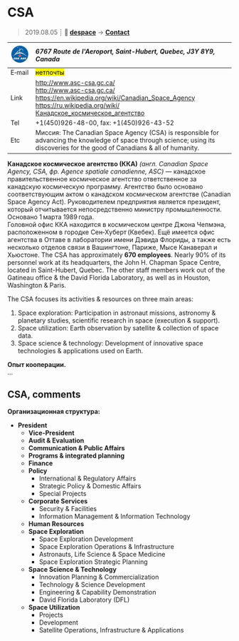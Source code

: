 # CSA
> 2019.08.05 ┊ **🚀 [despace](index.md)** → **[Contact](contact.md)**

|[![](f/contact/c/csa_logo1_thumb.jpg)](f/contact/c/csa_logo1.png)|*6767 Route de l'Aeroport, Saint-Hubert, Quebec, J3Y 8Y9, Canada*|
|:--|:--|
|E‑mail| <mark>нетпочты</mark> |
|Link| <http://www.asc-csa.gc.ca/><br> <http://www.asc-csa.gc.ca/><br> <https://en.wikipedia.org/wiki/Canadian_Space_Agency><br> <https://ru.wikipedia.org/wiki/Канадское_космическое_агентство> |
|Tel| +1(450)926-48-00, fax: +1(450)926-43-52 |
|Etc| Миссия: The Canadian Space Agency (CSA) is responsible for advancing the knowledge of space through science; using its discoveries for the good of Canadians & all of humanity. |

**Канадское космическое агентство (ККА)** *(англ. Canadian Space Agency, CSA, фр. Agence spatiale canadienne, ASC)* — канадское правительственное космическое агентство ответственное за канадскую космическую программу. Агентство было основано соответствующим актом о канадском космическом агентстве (Canadian Space Agency Act). Руководителем предприятия является президент, который отчитывается непосредственно министру промышленности. Основано 1 марта 1989 года.  
Головной офис ККА находится в космическом центре Джона Чепмэна, расположенном в городке Сен‑Хуберт (Квебек). Ещё имеется офис агентства в Оттаве в лаборатории имени Дэвида Флориды, а также есть несколько отделов связи в Вашингтоне, Париже, Мысе Канаверал и Хьюстоне. The CSA has approximately **670 employees**. Nearly 90% of its personnel work at its headquarters, the John H. Chapman Space Centre, located in Saint-Hubert, Quebec. The other staff members work out of the Gatineau office & the David Florida Laboratory, as well as in Houston, Washington & Paris.  

The CSA focuses its activities & resources on three main areas:

   1. Space exploration: Participation in astronaut missions, astronomy & planetary studies, scientific research in space (execution & support).
   1. Space utilization: Earth observation by satellite & collection of space data.
   1. Space science & technology: Development of innovative space technologies & applications used on Earth.



**Опыт кооперации.**  
…

<p style="page-break-after:always"> </p>

## CSA, comments

**Организационная структура:**

   - **President**
      - **Vice-President**
      - **Audit & Evaluation**
      - **Communication & Public Affairs**
      - **Programs & integrated planning**
      - **Finance**
      - **Policy**
         - International & Regulatory Affairs
         - Strategic Policy & Domestic Affairs
         - Special Projects
      - **Corporate Services**
         - Security & Facilities
         - Information Management & Information Technology
      - **Human Resources**
      - **Space Exploration**
         - Space Exploration Development
         - Space Exploration Operations & Infrastructure
         - Astronauts, Life Science & Space Medicine
         - Space Exploration Strategic Planning
      - **Space Science & Technology**
         - Innovation Planning & Commercialization
         - Technology & Science Development
         - Engineering & Capability Demonstration
         - David Florida Laboratory (DFL)
      - **Space Utilization**
         - Projects
         - Development
         - Satellite Operations, Infrastructure & Applications
